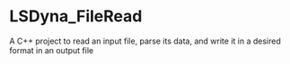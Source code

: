 # LSDyna_FileRead
A C++ project to read an input file, parse its data, and write it in a desired format in an output file
